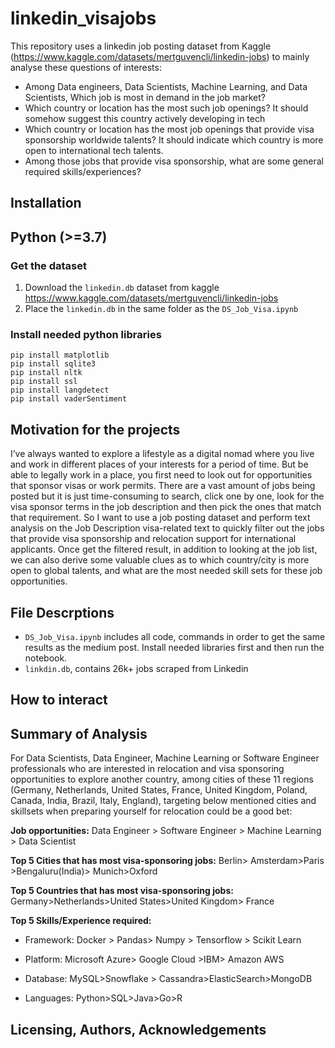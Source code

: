 # linkedin_visajobs
This repository uses a linkedin job posting dataset from Kaggle (https://www.kaggle.com/datasets/mertguvencli/linkedin-jobs) to mainly analyse these questions of interests:
- Among Data engineers, Data Scientists, Machine Learning, and Data Scientists, Which job is most in demand in the job market?
- Which country or location has the most such job openings? It should somehow suggest this country actively developing in tech
- Which country or location has the most job openings that provide visa sponsorship worldwide talents? It should indicate which country is more open to international tech talents.
- Among those jobs that provide visa sponsorship, what are some general required skills/experiences?

## Installation

## Python (>=3.7)
### Get the dataset
1. Download the `linkedin.db` dataset from kaggle https://www.kaggle.com/datasets/mertguvencli/linkedin-jobs
2. Place the `linkedin.db` in the same folder as the `DS_Job_Visa.ipynb` 
### Install needed python libraries 
```
pip install matplotlib
pip install sqlite3
pip install nltk
pip install ssl
pip install langdetect
pip install vaderSentiment
```

## Motivation for the projects

I’ve always wanted to explore a lifestyle as a digital nomad where you live and work in different places of your interests for a period of time. But be able to legally work in a place, you first need to look out for opportunities that sponsor visas or work permits. There are a vast amount of jobs being posted but it is just time-consuming to search, click one by one, look for the visa sponsor terms in the job description and then pick the ones that match that requirement. So I want to use a job posting dataset and perform text analysis on the Job Description visa-related text to quickly filter out the jobs that provide visa sponsorship and relocation support for international applicants. Once get the filtered result, in addition to looking at the job list, we can also derive some valuable clues as to which country/city is more open to global talents, and what are the most needed skill sets for these job opportunities. 

## File Descrptions
- `DS_Job_Visa.ipynb` includes all code, commands in order to get the same results as the medium post. Install needed libraries first and then run the notebook. 
- `linkdin.db`, contains 26k+ jobs scraped from Linkedin

## How to interact

## Summary of Analysis
For Data Scientists, Data Engineer, Machine Learning or Software Engineer professionals who are interested in relocation and visa sponsoring opportunities to explore another country, among cities of these 11 regions (Germany, Netherlands, United States, France, United Kingdom, Poland, Canada, India, Brazil, Italy, England), targeting below mentioned cities and skillsets when preparing yourself for relocation could be a good bet:

**Job opportunities:**
Data Engineer > Software Engineer > Machine Learning > Data Scientist

**Top 5 Cities that has most visa-sponsoring jobs:**
Berlin> Amsterdam>Paris >Bengaluru(India)> Munich>Oxford

**Top 5 Countries that has most visa-sponsoring jobs:**
Germany>Netherlands>United States>United Kingdom> France

**Top 5 Skills/Experience required:**
- Framework: Docker > Pandas> Numpy > Tensorflow > Scikit Learn

- Platform: Microsoft Azure> Google Cloud >IBM> Amazon AWS

- Database: MySQL>Snowflake > Cassandra>ElasticSearch>MongoDB

- Languages: Python>SQL>Java>Go>R
## Licensing, Authors, Acknowledgements

